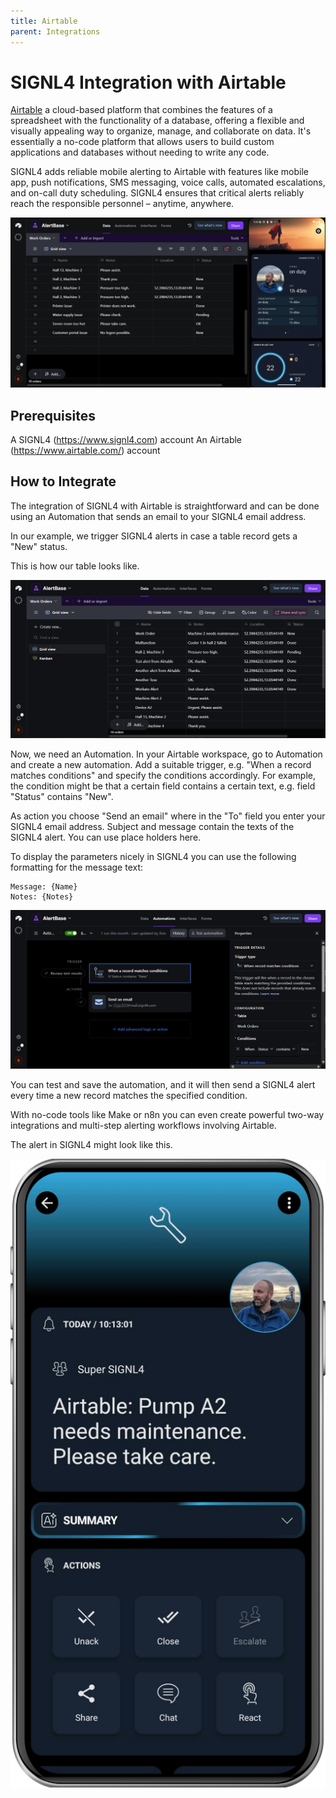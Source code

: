 ```yaml
---
title: Airtable
parent: Integrations
---
```


# SIGNL4 Integration with Airtable

[Airtable](https://www.airtable.com/) a cloud-based platform that combines the features of a spreadsheet with the functionality of a database, offering a flexible and visually appealing way to organize, manage, and collaborate on data. It's essentially a no-code platform that allows users to build custom applications and databases without needing to write any code.

SIGNL4 adds reliable mobile alerting to Airtable with features like mobile app, push notifications, SMS messaging, voice calls, automated escalations, and on-call duty scheduling. SIGNL4 ensures that critical alerts reliably reach the responsible personnel – anytime, anywhere.

![Airtable and SIGNL4](airtable-signl4.gif)

## Prerequisites
A SIGNL4 (https://www.signl4.com) account
An Airtable (https://www.airtable.com/) account

## How to Integrate

The integration of SIGNL4 with Airtable is straightforward and can be done using an Automation that sends an email to your SIGNL4 email address.

In our example, we trigger SIGNL4 alerts in case a table record gets a "New" status.

This is how our table looks like.

![Airtable Base](airtable-table.png)

Now, we need an Automation. In your Airtable workspace, go to Automation and create a new automation. Add a suitable trigger, e.g. "When a record matches conditions" and specify the conditions accordingly. For example, the condition might be that a certain field contains a certain text, e.g. field "Status" contains "New".

As action you choose "Send an email" where in the "To" field you enter your SIGNL4 email address. Subject and message contain the texts of the SIGNL4 alert. You can use place holders here.

To display the parameters nicely in SIGNL4 you can use the following formatting for the message text:

```
Message: {Name}
Notes: {Notes}
```

![Airtable Automation](airtable-automation.png)

You can test and save the automation, and it will then send a SIGNL4 alert every time a new record matches the specified condition.

With no-code tools like Make or n8n you can even create powerful two-way integrations and multi-step alerting workflows involving Airtable.

The alert in SIGNL4 might look like this.

![SIGNL4 Alert](signl4-airtable.png)
